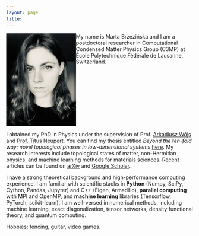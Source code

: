 ```yaml
---
layout: page
title:
---
```

<!-- ![](profile.jpg){:height="250px"} -->



<img src="profile.jpg" align="left" height="250px"> My name is Marta Brzezińska and I am a postdoctoral researcher in Computational Condensed Matter Physics Group (C3MP) at École Polytechnique Fédérale de Lausanne, Switzerland.

<br clear="left"  style="margin:16px"/>

I obtained my PhD in Physics under the supervision of Prof. [Arkadiusz Wójs](https://arkadiuszwojs.pwr.edu.pl/) and [Prof. Titus Neupert](https://www.physik.uzh.ch/en/groups/neupert/team/neupert.html). You can find my thesis entitled *Beyond the ten-fold way: novel topological phases in low-dimensional systems* [here](https://github.com/martabrz/PhDThesis). My research interests include topological states of matter, non-Hermitian physics, and machine learning methods for materials sciences. Recent articles can be found on [arXiv](http://arxiv.org/search/?searchtype=author&query=Brzezi%C5%84ska%2C+M) and [Google Scholar](http://scholar.google.com/citations?user=d2azi6kAAAAJ).

I have a strong theoretical background and high-performance computing experience. I am familiar with scientific stacks in **Python** (Numpy, SciPy, Cython, Pandas, Jupyter) and C++ (Eigen, Armadillo), **parallel computing** with MPI and OpenMP, and **machine learning** libraries (Tensorflow, PyTorch, scikit-learn). I am well-versed in numerical methods, including machine learning, exact diagonalization, tensor networks, density functional theory, and quantum computing.

Hobbies: fencing, guitar, video games.
